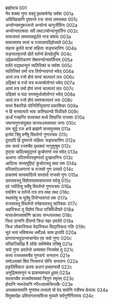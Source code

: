 ब्रह्मोवाच	001  
नैव शक्या गुणा वक्तुं पृथक्त्वेनेह सर्वशः	001a  
अविच्छिन्नानि दृश्यन्ते रजः सत्त्वं तमस्तथा	001c  
अन्योन्यमनुषज्जन्ते अन्योन्यं चानुजीविनः	002a  
अन्योन्यापाश्रयाः सर्वे तथाऽन्योन्यानुवर्तिनः	002c  
यावत्सत्त्वं तमस्तावद्वर्तते नात्र संशयः	003a  
यावत्तमश्च सत्त्वं च रजस्तावदिहोच्यते	003c  
संहत्य कुर्वते यात्रां सहिताः सङ्घचारिणः	004a  
सङ्घातवृत्तयो ह्येते वर्तन्ते हेत्वहेतुभिः	004c  
उद्रेकव्यतिरेकाणां तेषामन्योन्यवर्तिनाम्	005a  
वर्तते तद्यथान्यूनं व्यतिरिक्तं च सर्वशः	005c  
व्यतिरिक्तं तमो यत्र तिर्यग्भावगतं भवेत्	006a  
अल्पं तत्र रजो ज्ञेयं सत्त्वं चाल्पतरं ततः	006c  
उद्रिक्तं च रजो यत्र मध्यस्रोतोगतं भवेत्	007a  
अल्पं तत्र तमो ज्ञेयं सत्त्वं चाल्पतरं ततः	007c  
उद्रिक्तं च यदा सत्त्वमूर्ध्वस्रोतोगतं भवेत्	008a  
अल्पं तत्र रजो ज्ञेयं तमश्चाल्पतरं ततः	008c  
सत्त्वं वैकारिकं योनिरिन्द्रियाणां प्रकाशिका	009a  
न हि सत्त्वात्परो भावः कश्चिदन्यो विधीयते	009c  
ऊर्ध्वं गच्छन्ति सत्त्वस्था मध्ये तिष्ठन्ति राजसाः	010a  
जघन्यगुणसंयुक्ता यान्त्यधस्तामसा जनाः	010c  
तमः शूद्रे रजः क्षत्रे ब्राह्मणे सत्त्वमुत्तमम्	011a  
इत्येवं त्रिषु वर्णेषु विवर्तन्ते गुणास्त्रयः	011c  
दूरादपि हि दृश्यन्ते सहिताः सङ्घचारिणः	012a  
तमः सत्त्वं रजश्चैव पृथक्त्वं नानुशुश्रुम	012c  
दृष्ट्वा चादित्यमुद्यन्तं कुचोराणां भयं भवेत्	013a  
अध्वगाः परितप्येरंस्तृष्णार्ता दुःखभागिनः	013c  
आदित्यः सत्त्वमुद्दिष्टं कुचोरास्तु यथा तमः	014a  
परितापोऽध्वगानां च राजसो गुण उच्यते	014c  
प्राकाश्यं सत्त्वमादित्ये सन्तापो राजसो गुणः	015a  
उपप्लवस्तु विज्ञेयस्तामसस्तस्य पर्वसु	015c  
एवं ज्योतिःषु सर्वेषु विवर्तन्ते गुणास्त्रयः	016a  
पर्यायेण च वर्तन्ते तत्र तत्र तथा तथा	016c  
स्थावरेषु च भूतेषु तिर्यग्भावगतं तमः	017a  
राजसास्तु विवर्तन्ते स्नेहभावस्तु सात्त्विकः	017c  
अहस्त्रिधा तु विज्ञेयं त्रिधा रात्रिर्विधीयते	018a  
मासार्धमासवर्षाणि ऋतवः सन्धयस्तथा	018c  
त्रिधा दानानि दीयन्ते त्रिधा यज्ञः प्रवर्तते	019a  
त्रिधा लोकास्त्रिधा वेदास्त्रिधा विद्यास्त्रिधा गतिः	019c  
भूतं भव्यं भविष्यच्च धर्मोऽर्थः काम इत्यपि	020a  
प्राणापानावुदानश्चाप्येत एव त्रयो गुणाः	020c  
यत्किञ्चिदिह वै लोके सर्वमेष्वेव तत्त्रिषु	021a  
त्रयो गुणाः प्रवर्तन्ते अव्यक्ता नित्यमेव तु	021c  
सत्त्वं रजस्तमश्चैव गुणसर्गः सनातनः	021e  
तमोऽव्यक्तं शिवं नित्यमजं योनिः सनातनः	022a  
प्रकृतिर्विकारः प्रलयः प्रधानं प्रभवाप्ययौ	022c  
अनुद्रिक्तमनूनं च ह्यकम्पमचलं ध्रुवम्	023a  
सदसच्चैव तत्सर्वमव्यक्तं त्रिगुणं स्मृतम्	023c  
ज्ञेयानि नामधेयानि नरैरध्यात्मचिन्तकैः	023e  
अव्यक्तनामानि गुणांश्च तत्त्वतो यो वेद सर्वाणि गतीश्च केवलाः	024a  
विमुक्तदेहः प्रविभागतत्त्ववित्स मुच्यते सर्वगुणैर्निरामयः	024c  
